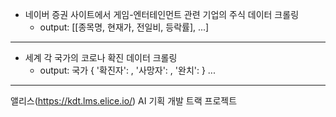 * 네이버 증권 사이트에서 게임-엔터테인먼트 관련 기업의 주식 데이터 크롤링 
    * output: [[종목명, 현재가, 전일비, 등락률], ...]

***

* 세계 각 국가의 코로나 확진 데이터 크롤링
    * output: 국가 { '확진자': , '사망자': , '완치': } ...
---

앨리스(https://kdt.lms.elice.io/) AI 기획 개발 트랙 프로젝트
